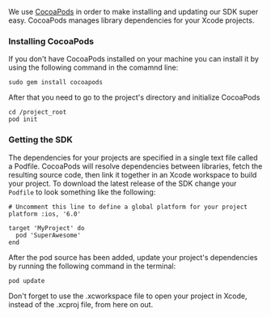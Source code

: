 We use [CocoaPods](http://cocoapods.org) in order to make installing and updating our SDK super easy. CocoaPods manages library dependencies for your Xcode projects.

### Installing CocoaPods

If you don't have CocoaPods installed on your machine you can install it by using the following command in the comamnd line:

```
sudo gem install cocoapods

```

After that you need to go to the project's directory and initialize CocoaPods

```
cd /project_root
pod init

```

### Getting the SDK

The dependencies for your projects are specified in a single text file called a Podfile. CocoaPods will resolve dependencies between libraries, fetch the resulting source code, then link it together in an Xcode workspace to build your project.
To download the latest release of the SDK change your `Podfile` to look something like the following:

```
# Uncomment this line to define a global platform for your project
platform :ios, '6.0'

target 'MyProject' do
  pod 'SuperAwesome'
end

```

After the pod source has been added, update your project's dependencies by running the following command in the terminal:

```
pod update

```

Don't forget to use the .xcworkspace file to open your project in Xcode, instead of the .xcproj file, from here on out.
